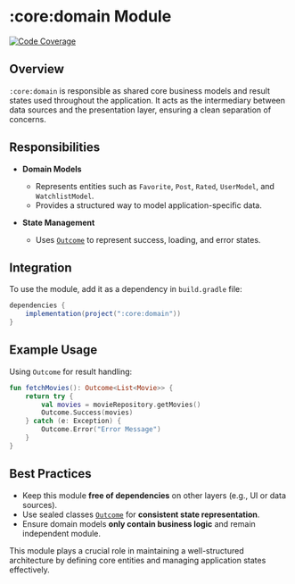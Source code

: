 # :core:domain Module

[![Code Coverage][core-domain-coverage-badge]][core-domain-coverage-link]

## Overview

`:core:domain` is responsible as shared core business models and result states used throughout the application. It acts as the intermediary between data sources and the presentation layer, ensuring a clean separation of concerns.

## Responsibilities

- **Domain Models**
  - Represents entities such as `Favorite`, `Post`, `Rated`, `UserModel`, and `WatchlistModel`.
  - Provides a structured way to model application-specific data.

- **State Management**
  - Uses [`Outcome`](../domain/src/main/kotlin/com/waffiq/bazz_movies/core/domain/Outcome.kt) to represent success, loading, and error states.

## Integration

To use the module, add it as a dependency in `build.gradle` file:

```gradle
dependencies {
    implementation(project(":core:domain"))
}
```

## Example Usage

Using `Outcome` for result handling:

```kotlin
fun fetchMovies(): Outcome<List<Movie>> {
    return try {
        val movies = movieRepository.getMovies()
        Outcome.Success(movies)
    } catch (e: Exception) {
        Outcome.Error("Error Message")
    }
}
```

## Best Practices

- Keep this module **free of dependencies** on other layers (e.g., UI or data sources).
- Use sealed classes [`Outcome`](./src/main/kotlin/com/waffiq/bazz_movies/core/domain/Outcome.kt) for **consistent state representation**.
- Ensure domain models **only contain business logic** and remain independent module.

This module plays a crucial role in maintaining a well-structured architecture by defining core entities and managing application states effectively.

<!-- LINK -->

[core-domain-coverage-badge]: https://codecov.io/gh/waffiqaziz/BAZZ-Movies/branch/main/graph/badge.svg?flag=core-domain
[core-domain-coverage-link]: https://app.codecov.io/gh/waffiqaziz/BAZZ-Movies/tree/main/core/domain/src/main/kotlin/com/waffiq/bazz_movies/core/domain

